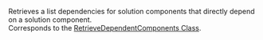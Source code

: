 Retrieves a list dependencies for solution components that directly depend on a solution component.  
Corresponds to the [RetrieveDependentComponents Class](https://msdn.microsoft.com/library/microsoft.crm.sdk.messages.retrievedependentcomponentsrequest.aspx).
